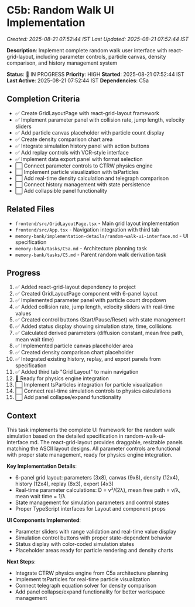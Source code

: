 # C5b: Random Walk UI Implementation
*Created: 2025-08-21 07:52:44 IST*
*Last Updated: 2025-08-21 07:52:44 IST*

**Description**: Implement complete random walk user interface with react-grid-layout, including parameter controls, particle canvas, density comparison, and history management system

**Status**: 🔄 IN PROGRESS
**Priority**: HIGH
**Started**: 2025-08-21 07:52:44 IST
**Last Active**: 2025-08-21 07:52:44 IST
**Dependencies**: C5a

## Completion Criteria
- ✅ Create GridLayoutPage with react-grid-layout framework
- ✅ Implement parameter panel with collision rate, jump length, velocity sliders
- ✅ Add particle canvas placeholder with particle count display
- ✅ Create density comparison chart area
- ✅ Integrate simulation history panel with action buttons
- ✅ Add replay controls with VCR-style interface
- ✅ Implement data export panel with format selection
- ⬜ Connect parameter controls to CTRW physics engine
- ⬜ Implement particle visualization with tsParticles
- ⬜ Add real-time density calculation and telegraph comparison
- ⬜ Connect history management with state persistence
- ⬜ Add collapsible panel functionality

## Related Files
- `frontend/src/GridLayoutPage.tsx` - Main grid layout implementation
- `frontend/src/App.tsx` - Navigation integration with third tab
- `memory-bank/implementation-details/random-walk-ui-interface.md` - UI specification
- `memory-bank/tasks/C5a.md` - Architecture planning task
- `memory-bank/tasks/C5.md` - Parent random walk derivation task

## Progress
1. ✅ Added react-grid-layout dependency to project
2. ✅ Created GridLayoutPage component with 6-panel layout
3. ✅ Implemented parameter panel with particle count dropdown
4. ✅ Added collision rate, jump length, velocity sliders with real-time values
5. ✅ Created control buttons (Start/Pause/Reset) with state management
6. ✅ Added status display showing simulation state, time, collisions
7. ✅ Calculated derived parameters (diffusion constant, mean free path, mean wait time)
8. ✅ Implemented particle canvas placeholder area
9. ✅ Created density comparison chart placeholder
10. ✅ Integrated existing history, replay, and export panels from specification
11. ✅ Added third tab "Grid Layout" to main navigation
12. 🔄 Ready for physics engine integration
13. ⬜ Implement tsParticles integration for particle visualization
14. ⬜ Connect real-time simulation controls to physics calculations
15. ⬜ Add panel collapse/expand functionality

## Context
This task implements the complete UI framework for the random walk simulation based on the detailed specification in random-walk-ui-interface.md. The react-grid-layout provides draggable, resizable panels matching the ASCII layout designs. All parameter controls are functional with proper state management, ready for physics engine integration.

**Key Implementation Details**:
- 6-panel grid layout: parameters (3x8), canvas (9x8), density (12x4), history (12x4), replay (8x3), export (4x3)
- Real-time parameter calculations: D = v²/(2λ), mean free path = v/λ, mean wait time = 1/λ
- State management for simulation parameters and control states
- Proper TypeScript interfaces for Layout and component props

**UI Components Implemented**:
- Parameter sliders with range validation and real-time value display
- Simulation control buttons with proper state-dependent behavior
- Status display with color-coded simulation states
- Placeholder areas ready for particle rendering and density charts

**Next Steps**:
- Integrate CTRW physics engine from C5a architecture planning
- Implement tsParticles for real-time particle visualization
- Connect telegraph equation solver for density comparison
- Add panel collapse/expand functionality for better workspace management
